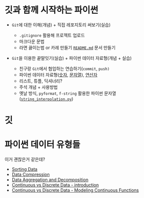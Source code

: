 # 깃과 함께 시작하는 파이썬
+ `Git`에 대한 이해(개념) + 직접 레포지토리 써보기(실습)
  - `.gitignore` 활용해 프로젝트 업로드
  - 마크다운 문법
  - 라면 끓이는법 or 카레 만들기 [`README.md`](http://readme.md) 문서 만들기

+ `Git`을 이용한 끝말잇기(실습) + 파이썬 데이터 자료형(개념 + 실습)
  - 친구랑 `Git`에서 협업하는 연습하기(`commit`, `push)`
  - 파이썬 데이터 자료형([숫자](../2.git+datatypes/numbers.py), [문자열](../2.git+datatypes/string.py)), [연산자](../2.git+datatypes/operators.py)
  - 리스트, 튜플, 딕셔너리?
  - 주석 개념 + 사용방법
  - 옛날 방식, `pyformat`, `f-string` 활용한 파이썬 문자열 ([`string_interpolation.py`](../2.git+datatypes/string_interpolation.py))


# 깃


# 파이썬 데이터 유형들

이거 괜찮은거 같은데?   
* [Sorting Data](https://docs.google.com/document/d/1u8sppk_364mErAgsV9Bn9CQ7WecokBla_cwdDMs0HR8/edit)  
* [Data Compression](https://docs.google.com/document/d/1TcDwmRWRWqxL9FwR8NdQ8w3btr74eBpWV1eWSUspmfQ/edit)
* [Data Aggregation and Decomposition](https://docs.google.com/document/d/1dh_SYK-3T1KsJmKN0canawdjvYlUbkevaP30waYE6f4/edit)
* [Continuous vs Discrete Data - introduction](https://docs.google.com/document/d/1ZvVEeuOt_ly5cVvmqNAyQ1kfRhPWvZCPVsCdF2-1Sso/edit)
* [Continuous vs Discrete Data - Modeling Continuous Functions](https://docs.google.com/document/d/17xk3jFTEL9s83BOYkInWB9s0LPo5qLdtZQvWgU1cZtM/edit)